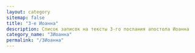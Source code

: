 ```yaml
---
layout: category
sitemap: false
title: "3-е Иоанна"
description: Список записок на тексты 3-го послания апостола Иоанна
category_name: "3Иоанна"
permalink: "/3Иоанна"
---
```

